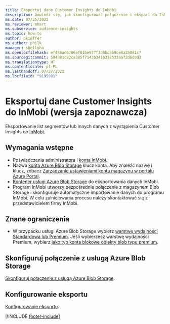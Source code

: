 ```yaml
---
title: Eksportuj dane Customer Insights do InMobi
description: Dowiedz się, jak skonfigurować połączenie i eksport do InMobi.
ms.date: 07/25/2022
ms.reviewer: mhart
ms.subservice: audience-insights
ms.topic: how-to
author: pkieffer
ms.author: philk
manager: shellyha
ms.openlocfilehash: ef486ad6786ef01be977f3d6bda69ce8a2b081c7
ms.sourcegitcommit: 594081c82ca385f7143b3416378533aaf2d6d0d3
ms.translationtype: HT
ms.contentlocale: pl-PL
ms.lasthandoff: 07/27/2022
ms.locfileid: "9195901"
---
```

# <a name="export-customer-insights-data-to-inmobi-preview"></a>Eksportuj dane Customer Insights do InMobi (wersja zapoznawcza)

Eksportowanie list segmentów lub innych danych z wystąpienia Customer Insights do [InMobi](https://www.inmobi.com/).

## <a name="prerequisites"></a>Wymagania wstępne

- Poświadczenia administratora i [konta InMobi](https://www.inmobi.com/).
- Nazwa [konta Azure Blob Storage](/azure/storage/blobs/create-data-lake-storage-account) klucz konta. Aby znaleźć nazwę i klucz, zobacz [Zarządzanie ustawieniami konta magazynu w portalu Azure Portal](/azure/storage/common/storage-account-manage).
- [Kontener usługi Azure Blob Storage](/azure/storage/blobs/storage-quickstart-blobs-portal#create-a-container) do eksportowania danych InMobi.
- Program InMobi utworzy bezpośrednie połączenie z magazynem Blob Storage i skonfiguruje automatyczne importowanie danych do programu InMobi. W celu zainicjowania procesu należy skontaktować się z przedstawicielem firmy InMobi.

## <a name="known-limitations"></a>Znane ograniczenia

- W przypadku usługi Azure Blob Storage wybierz [warstwę wydajności Standardowa lub Premium](/azure/storage/blobs/storage-blob-performance-tiers). Jeśli wybierzesz warstwę wydajności Premium, wybierz [jako typ konta blokowe obiekty blob typu premium](/azure/storage/common/storage-account-overview#types-of-storage-accounts).

## <a name="set-up-connection-to-azure-blob-storage"></a>Skonfiguruj połączenie z usługą Azure Blob Storage

[Skonfiguruj połączenie z usługą Azure Blob Storage](export-azure-blob-storage.md).

## <a name="configure-an-export"></a>Konfigurowanie eksportu

[Konfigurowanie eksportu](export-azure-blob-storage.md#configure-an-export).

[!INCLUDE [footer-include](includes/footer-banner.md)]
